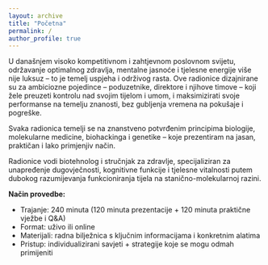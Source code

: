 ```yaml
---
layout: archive
title: "Početna"
permalink: /
author_profile: true
---
```


U današnjem visoko kompetitivnom i zahtjevnom poslovnom svijetu, održavanje optimalnog zdravlja, mentalne jasnoće i tjelesne energije više nije luksuz – to je temelj uspjeha i održivog rasta. Ove radionice dizajnirane su za ambiciozne pojedince – poduzetnike, direktore i njihove timove – koji žele preuzeti kontrolu nad svojim tijelom i umom, i maksimizirati svoje performanse na temelju znanosti, bez gubljenja vremena na pokušaje i pogreške.

Svaka radionica temelji se na znanstveno potvrđenim principima biologije, molekularne medicine, biohackinga i genetike – koje prezentiram na jasan, praktičan i lako primjenjiv način.

Radionice vodi biotehnolog i stručnjak za zdravlje, specijaliziran za unapređenje dugovječnosti, kognitivne funkcije i tjelesne vitalnosti putem dubokog razumijevanja funkcioniranja tijela na stanično-molekularnoj razini.

**Način provedbe:**
- Trajanje: 240 minuta (120 minuta prezentacije + 120 minuta praktične vježbe i Q&A)
- Format: uživo ili online
- Materijali: radna bilježnica s ključnim informacijama i konkretnim alatima
- Pristup: individualizirani savjeti + strategije koje se mogu odmah primijeniti
